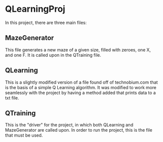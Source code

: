 # QLearningProj
In this project, there are three main files:

## MazeGenerator
This file generates a new maze of a given size, filled with zeroes, one X, and one F. It is called upon in the QTraining file.

## QLearning
This is a slightly modified version of a file found off of technobium.com that is the basis of a simple Q Learning algorithm. It was modified to work more seamlessly with the project by having a method added that prints data to a txt file.

## QTraining
This is the "driver" for the project, in which both QLearning and MazeGenerator are called upon. In order to run the project, this is the file that must be used. 
